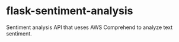 # flask-sentiment-analysis
Sentiment analysis API that ueses AWS Comprehend to analyze text sentiment.
